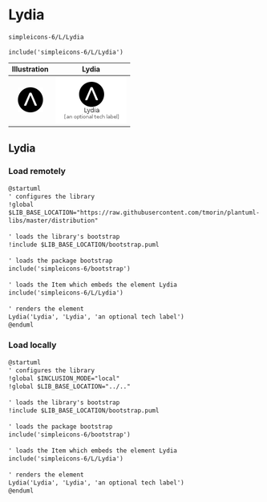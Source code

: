 # Lydia


```text
simpleicons-6/L/Lydia
```

```text
include('simpleicons-6/L/Lydia')
```



| Illustration | Lydia |
| :---: | :---: |
| ![illustration for Illustration](../../simpleicons-6/L/Lydia.png) | ![illustration for Lydia](../../simpleicons-6/L/Lydia.Local.png) |




## Lydia

### Load remotely
```plantuml
@startuml
' configures the library
!global $LIB_BASE_LOCATION="https://raw.githubusercontent.com/tmorin/plantuml-libs/master/distribution"

' loads the library's bootstrap
!include $LIB_BASE_LOCATION/bootstrap.puml

' loads the package bootstrap
include('simpleicons-6/bootstrap')

' loads the Item which embeds the element Lydia
include('simpleicons-6/L/Lydia')

' renders the element
Lydia('Lydia', 'Lydia', 'an optional tech label')
@enduml
```

### Load locally
```plantuml
@startuml
' configures the library
!global $INCLUSION_MODE="local"
!global $LIB_BASE_LOCATION="../.."

' loads the library's bootstrap
!include $LIB_BASE_LOCATION/bootstrap.puml

' loads the package bootstrap
include('simpleicons-6/bootstrap')

' loads the Item which embeds the element Lydia
include('simpleicons-6/L/Lydia')

' renders the element
Lydia('Lydia', 'Lydia', 'an optional tech label')
@enduml
```

